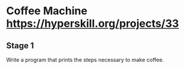 # Coffee Machine https://hyperskill.org/projects/33

## Stage 1
Write a program that prints the steps necessary to make coffee.
